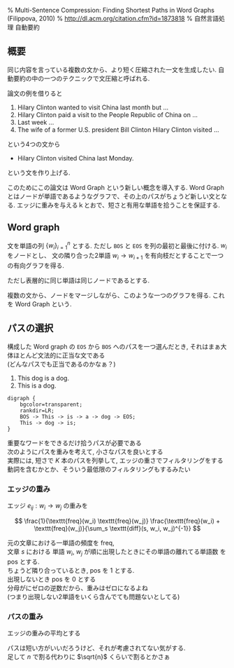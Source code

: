 % Multi-Sentence Compression: Finding Shortest Paths in Word Graphs (Filippova, 2010)
% http://dl.acm.org/citation.cfm?id=1873818
% 自然言語処理 自動要約

## 概要

同じ内容を言っている複数の文から、より短く圧縮された一文を生成したい.
自動要約の中の一つのテクニックで文圧縮と呼ばれる.

論文の例を借りると

1. Hilary Clinton wanted to visit China last month but ...
1. Hilary Clinton paid a visit to the People Republic of China on ...
1. Last week ...
1. The wife of a former U.S. president Bill Clinton Hilary Clinton visited ...

という4つの文から

- Hilary Clinton visited China last Monday.

という文を作り上げる.

このためにこの論文は Word Graph という新しい概念を導入する.
Word Graph とはノードが単語であるようなグラフで、その上のパスがちょうど新しい文となる. エッジに重みを与えるｋとおで、短さと有用な単語を拾うことを保証する.

## Word graph

文を単語の列 $\{ w_i \}_{i=1}^n$ とする.
ただし `BOS` と `EOS` を列の最初と最後に付ける.
$w_i$ をノードとし、
文の隣り合った2単語
$w_i \rightarrow w_{i+1}$
を有向枝だとすることで一つの有向グラフを得る.

ただし表層的に同じ単語は同じノードであるとする.

複数の文から、ノードをマージしながら、このような一つのグラフを得る.
これを Word Graph という.

## パスの選択

構成した Word graph の `EOS` から `BOS`
へのパスを一つ選んだとき,
それはまぁ大体ほとんど文法的に正当な文である  
(どんなパスでも正当であるのかなぁ？)

1. This dog is a dog.
1. This is a dog.

```@dot
digraph {
    bgcolor=transparent;
    rankdir=LR;
    BOS -> This -> is -> a -> dog -> EOS;
    This -> dog -> is;
}
```

重要なワードをできるだけ拾うパスが必要である  
次のようにパスを重みを考えて, 小さなパスを良いとする  
実際には,
短さで $K$ 本のパスを列挙して,
エッジの重さでフィルタリングをする  
動詞を含むかとか、そういう最低限のフィルタリングもするみたい

### エッジの重み

エッジ
$e_{ij}: w_i \rightarrow w_j$
の重みを

$$
\frac{1}{\texttt{freq}(w_i) \texttt{freq}(w_j)}
\frac{\texttt{freq}(w_i) + \texttt{freq}(w_j)}{\sum_s \texttt{diff}(s, w_i, w_j)^{-1}}
$$

元の文章における一単語の頻度を freq,  
文章 $s$ における 単語 $w_i$, $w_j$ が順に出現したときにその単語の離れてる単語数 を pos とする.  
ちょうど隣り合っているとき, pos を 1 とする.  
出現しないとき pos を 0 とする  
分母がにゼロの逆数だから、重みはゼロになるよね  
(つまり出現しない2単語をいくら含んでても問題ないとしてる)  

### パスの重み

エッジの重みの平均とする

パスは短い方がいいだろうけど、それが考慮されてない気がする.  
足して $n$ で割る代わりに $\sqrt{n}$ くらいで割るとかさぁ
